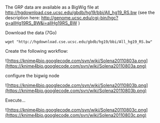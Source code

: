 The GRP data are available as a BigWig file at http://hgdownload.cse.ucsc.edu/gbdb/hg19/bbi/All_hg19_RS.bw (see the description here: http://genome.ucsc.edu/cgi-bin/hgc?g=allHg19RS_BW&i=allHg19RS_BW )

Download the data (7Go)
```
wget "http://hgdownload.cse.ucsc.edu/gbdb/hg19/bbi/All_hg19_RS.bw" 
```

Create the following workflow:

![https://knime4bio.googlecode.com/svn/wiki/Solena20110803a.png](https://knime4bio.googlecode.com/svn/wiki/Solena20110803a.png)

configure the bigwig node

![https://knime4bio.googlecode.com/svn/wiki/Solena20110803b.png](https://knime4bio.googlecode.com/svn/wiki/Solena20110803b.png)

Execute...

![https://knime4bio.googlecode.com/svn/wiki/Solena20110803c.png](https://knime4bio.googlecode.com/svn/wiki/Solena20110803c.png)